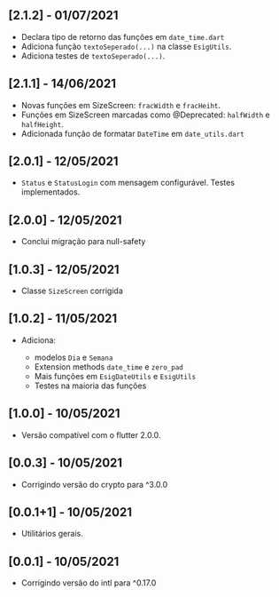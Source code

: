 ## [2.1.2] - 01/07/2021

* Declara tipo de retorno das funções em `date_time.dart`
* Adiciona função `textoSeperado(...)` na classe `EsigUtils`.
* Adiciona testes de `textoSeperado(...)`.

## [2.1.1] - 14/06/2021

* Novas funções em SizeScreen: `fracWidth` e `fracHeiht`.
* Funções em SizeScreen marcadas como @Deprecated: `halfWidth` e `halfHeight`.
* Adicionada função de formatar `DateTime` em `date_utils.dart`

## [2.0.1] - 12/05/2021

* `Status` e `StatusLogin` com mensagem configurável. Testes implementados.

## [2.0.0] - 12/05/2021

* Conclui migração para null-safety

## [1.0.3] - 12/05/2021

* Classe `SizeScreen` corrigida

## [1.0.2] - 11/05/2021

* Adiciona:

  * modelos `Dia` e `Semana`
  * Extension methods `date_time` e `zero_pad`
  * Mais funções em `EsigDateUtils` e `EsigUtils`
  * Testes na maioria das funções

## [1.0.0] - 10/05/2021

* Versão compatível com o flutter 2.0.0.

## [0.0.3] - 10/05/2021

* Corrigindo versão do crypto para ^3.0.0

## [0.0.1+1] - 10/05/2021

* Utilitários gerais.

## [0.0.1] - 10/05/2021

* Corrigindo versão do intl para ^0.17.0
